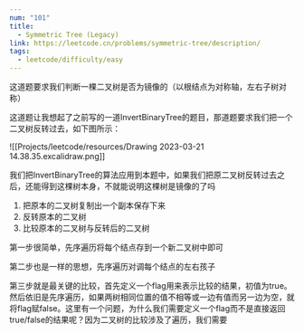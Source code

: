 ```yaml
---
num: "101"
title:
  - Symmetric Tree (Legacy)
link: https://leetcode.cn/problems/symmetric-tree/description/
tags:
  - leetcode/difficulty/easy
---
```


这道题要求我们判断一棵二叉树是否为镜像的（以根结点为对称轴，左右子树对称）

这道题让我想起了之前写的一道InvertBinaryTree的题目，那道题要求我们把一个二叉树反转过去，如下图所示：

![[Projects/leetcode/resources/Drawing 2023-03-21 14.38.35.excalidraw.png]]

我们把InvertBinaryTree的算法应用到本题中，如果我们把原二叉树反转过去之后，还能得到这棵树本身，不就能说明这棵树是镜像的了吗

1. 把原本的二叉树复制出一个副本保存下来
2. 反转原本的二叉树
3. 比较原本的二叉树与反转后的二叉树

第一步很简单，先序遍历将每个结点存到一个新二叉树中即可

第二步也是一样的思想，先序遍历对调每个结点的左右孩子

第三步就是最关键的比较，首先定义一个flag用来表示比较的结果，初值为true。然后依旧是先序遍历，如果两树相同位置的值不相等或一边有值而另一边为空，就将flag赋false。这里有一个问题，为什么我们需要定义一个flag而不是直接返回true/false的结果呢？因为二叉树的比较涉及了遍历，我们需要